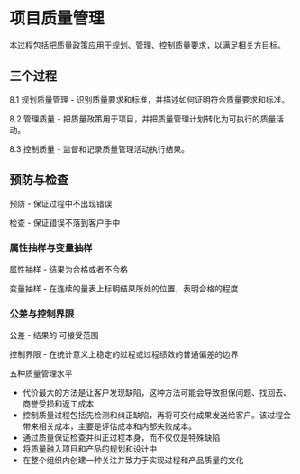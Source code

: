 # 项目质量管理

本过程包括把质量政策应用于规划、管理、控制质量要求，以满足相关方目标。

## 三个过程

8.1 规划质量管理 - 识别质量要求和标准，并描述如何证明符合质量要求和标准。

8.2 管理质量 - 把质量政策用于项目，并把质量管理计划转化为可执行的质量活动。

8.3 控制质量 - 监督和记录质量管理活动执行结果。

## 预防与检查

预防 - 保证过程中不出现错误

检查 - 保证错误不落到客户手中

### 属性抽样与变量抽样

属性抽样 - 结果为合格或者不合格

变量抽样 - 在连续的量表上标明结果所处的位置，表明合格的程度

### 公差与控制界限

公差 - 结果的 可接受范围

控制界限 - 在统计意义上稳定的过程或过程绩效的普通偏差的边界

五种质量管理水平

- 代价最大的方法是让客户发现缺陷，这种方法可能会导致担保问题、找回去、商誉受损和返工成本
- 控制质量过程包括先检测和纠正缺陷，再将可交付成果发送给客户。该过程会带来相关成本，主要是评估成本和内部失败成本。
- 通过质量保证检查并纠正过程本身，而不仅仅是特殊缺陷
- 将质量融入项目和产品的规划和设计中
- 在整个组织内创建一种关注并致力于实现过程和产品质量的文化